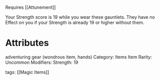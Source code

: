 Requires [[Attunement]]

Your Strength score is 19 while you wear these gauntlets. They have no Effect on you if your Strength is already 19 or higher without them.

# Attributes
adventuring gear (wondrous item, hands)
Category: Items
Item Rarity: Uncommon
Modifiers: Strength: 19

tags: [[Magic Items]]